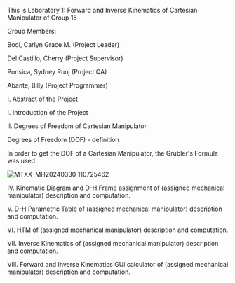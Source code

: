 This is Laboratory 1: Forward and Inverse Kinematics of Cartesian Manipulator of Group 15

Group Members:

Bool, Carlyn Grace M. (Project Leader)

Del Castillo, Cherry (Project Supervisor)

Ponsica, Sydney Ruoj (Project QA)

Abante, Billy (Project Programmer)

I. Abstract of the Project


I. Introduction of the Project


Il. Degrees of Freedom of Cartesian Manipulator

Degrees of Freedom (DOF) - definition

In order to get the DOF of a Cartesian Manipulator, the Grubler's Formula was used.

![MTXX_MH20240330_110725462](https://github.com/billyabante/Robotics2_FK-IK_Group15_Cartesian_2024/assets/157590037/361ad4e4-3fd0-47ce-841c-bb0664b1f724)


IV. Kinematic Diagram and D-H Frame assignment of (assigned mechanical manipulator) description and computation.



V. D-H Parametric Table of (assigned mechanical manipulator) description and computation.


VI. HTM of (assigned mechanical manipulator) description and computation.


VII. Inverse Kinematics of (assigned mechanical manipulator) description and computation.


VIll. Forward and Inverse Kinematics GUl calculator of (assigned mechanical manipulator) description and computation.

 
